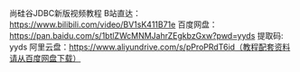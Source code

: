 尚硅谷JDBC新版视频教程
B站直达：​https://www.bilibili.com/video/BV1sK411B71e
百度网盘：https://pan.baidu.com/s/1btlZWcMNMJahrZEgkbzGxw?pwd=yyds 提取码: yyds
阿里云盘：https://www.aliyundrive.com/s/pProPRdT6id（教程配套资料请从百度网盘下载）
